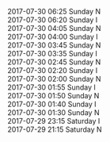 2017-07-30 06:25 Sunday  N  
2017-07-30 06:20 Sunday  I  
2017-07-30 04:05 Sunday  N  
2017-07-30 04:00 Sunday  I  
2017-07-30 03:45 Sunday  N  
2017-07-30 03:35 Sunday  I  
2017-07-30 02:45 Sunday  N  
2017-07-30 02:20 Sunday  I  
2017-07-30 02:00 Sunday  N  
2017-07-30 01:55 Sunday  I  
2017-07-30 01:50 Sunday  N  
2017-07-30 01:40 Sunday  I  
2017-07-30 01:30 Sunday  N  
2017-07-29 23:15 Saturday  I  
2017-07-29 21:15 Saturday  N  
